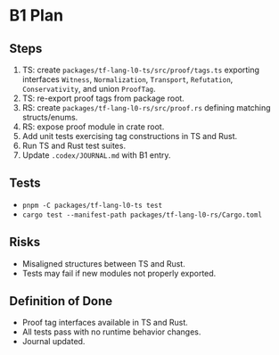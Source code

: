 # B1 Plan

## Steps
1. TS: create `packages/tf-lang-l0-ts/src/proof/tags.ts` exporting interfaces `Witness`, `Normalization`, `Transport`, `Refutation`, `Conservativity`, and union `ProofTag`.
2. TS: re-export proof tags from package root.
3. RS: create `packages/tf-lang-l0-rs/src/proof.rs` defining matching structs/enums.
4. RS: expose proof module in crate root.
5. Add unit tests exercising tag constructions in TS and Rust.
6. Run TS and Rust test suites.
7. Update `.codex/JOURNAL.md` with B1 entry.

## Tests
- `pnpm -C packages/tf-lang-l0-ts test`
- `cargo test --manifest-path packages/tf-lang-l0-rs/Cargo.toml`

## Risks
- Misaligned structures between TS and Rust.
- Tests may fail if new modules not properly exported.

## Definition of Done
- Proof tag interfaces available in TS and Rust.
- All tests pass with no runtime behavior changes.
- Journal updated.
